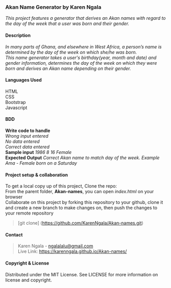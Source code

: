 ### **Akan Name Generator** by Karen Ngala
_This project features a generator that derives an Akan names with regard to the day of the week that a user was born and their gender._


#### **Description**
_In many parts of Ghana, and elsewhere in West Africa, a person’s name is determined by the day of the week on which she/he was born._
<br>
_This name generator takes a user's birthday(year, month and date) and gender information, determines the day of the week on which they were born and derives an Akan name depending on their gender._

#### **Languages Used**
HTML <br>
CSS <br>
Bootstrap <br>
Javascript 

#### **BDD**
**Write code to handle** <br>
*Wrong input entered* <br>
*No data entered* <br>
*Correct data entered* <br>
**Sample input**
*1986* *8* *16* *Female* <br>
**Expected Output**
*Correct Akan name to match day of the week. Example Ama - Female born on a Saturday*

#### **Project setup & collaboration**
To get a local copy up of this project, Clone the repo: <br>
From the parent folder, **Akan-names**, you can open *index.html* on your browser <br>
Collaborate on this project by forking this repository to your github, clone it and create a new branch to make changes on, then push the changes to your remote repository <br>
>[git clone] (https://github.com/KarenNgala/Akan-names.git)

#### **Contact**
>Karen Ngala - ngalalalu@gmail.com <br>
>Live Link: https://karenngala.github.io/Akan-names/

#### **Copyright & License**
Distributed under the MIT License. See LICENSE for more information on license and copyright. 